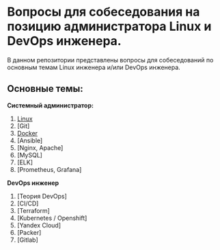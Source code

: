 # Вопросы для собеседования на позицию администратора Linux и DevOps инженера.

В данном репозитории представлены вопросы для собеседований по основным темам Linux инженера и/или DevOps инженера.

## Основные темы:
**Системный администратор:** 
1. [Linux](/Linux/questions.md)
2. [Git]
3. [Docker](/docker/questions.md)
4. [Ansible] 
5. [Nginx, Apache]
6. [MySQL]
7. [ELK]
8. [Prometheus, Grafana]

**DevOps инженер**
1. [Теория DevOps]
2. [CI/CD]
3. [Terraform]
4. [Kubernetes / Openshift]
5. [Yandex Cloud]
6. [Packer]
7. [Gitlab]


